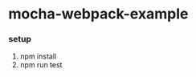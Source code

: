 # mocha-webpack-example



### setup

1. npm install
2. npm run test



[mocha-webpack]: https://github.com/zinserjan/mocha-webpack
